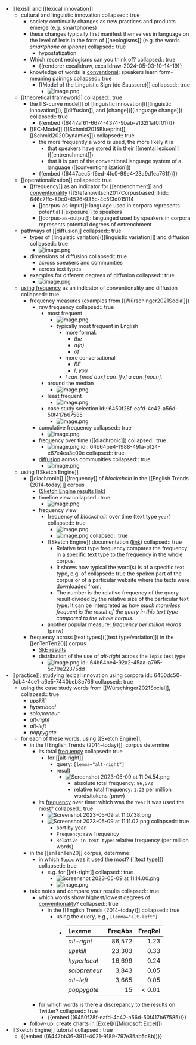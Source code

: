 - [[lexis]] and [[lexical innovation]]
	- cultural and linguistic innovation
	  collapsed:: true
		- society continually changes as new practices and products emerge (e.g. smartphones)
		- these changes typically first manifest themselves in language on the level of lexis in the form of [[neologisms]] (e.g. the words *smartphone* or *iphone*)
		  collapsed:: true
			- hypostatization
		- Which recent neologisms can you think of?
		  collapsed:: true
			- {{renderer excalidraw, excalidraw-2024-05-03-10-14-19}}
		- knowledge of words is [conventional]([[conventionalization]]): speakers learn form-meaning pairings
		  collapsed:: true
			- [[Model of the Linguistic Sign (de Saussure)]]
			  collapsed:: true
				- ![image.png](../assets/image_1714689744620_0.png)
	- [[theoretical framework]]
	  collapsed:: true
		- the [[S-curve model]] of [linguistic innovation]([[linguistic innovation]]), [[diffusion]], and [change]([[language change]])
		  collapsed:: true
			- {{embed ((6447af61-6674-4374-9bab-a132f1af0f01))}}
		- [[EC-Model]] ([[Schmid2015Blueprint]], [[Schmid2020Dynamics]])
		  collapsed:: true
			- the more frequently a word is used, the more likely it is
				- that speakers have stored it in their [[mental lexicon]] ([[entrenchment]])
				- that it is part of the conventional language system of a language ([[conventionalization]])
			- {{embed ((6447aec5-f6ed-4fc0-99e4-23a9d1ea761f))}}
	- [[operationalization]]
	  collapsed:: true
		- [[frequency]] as an indicator for [[entrenchment]] and [conventionality]([[conventionalization]]) ([[Stefanowitsch2017Corpusbased]])
		  id:: 646c7ffc-80c0-4526-935c-4c5f3d015114
			- [[corpus-as-input]]: language used in corpora represents potential [[exposure]] to speakers
			- [[corpus-as-output]]: languaged used by speakers in corpora represents potential degrees of entrenchment
	- pathways of [[diffusion]]
	  collapsed:: true
		- types of [linguistic variation]([[linguistic variation]]) and diffusion
		  collapsed:: true
			- ![image.png](../assets/image_1683027250792_0.png)
		- dimensions of diffusion
		  collapsed:: true
			- across speakers and communities
			- across text types
		- examples for different degrees of diffusion
		  collapsed:: true
			- ![image.png](../assets/image_1683026241397_0.png)
	- [using frequency]([[frequency]]) as an indicator of conventionality and diffusion
	  collapsed:: true
		- frequency measures (examples from [[Würschinger2021Social]])
			- raw frequency
			  collapsed:: true
				- most frequent
					- ![image.png](../assets/image_1683026504246_0.png)
					- typically most frequent in English
						- more formal:
							- *the*
							- *a(n)*
							- *of*
						- more conversational
							- *BE*
							- *I*, *you*
						- *I can_[mod aux] can_[fv] a can_[noun].*
				- around the median
					- ![image.png](../assets/image_1683026540022_0.png)
				- least frequent
					- ![image.png](../assets/image_1683026561436_0.png)
				- case study selection
				  id:: 6450f28f-eafd-4c42-a56d-50f417b67585
					- ![image.png](../assets/image_1683026579868_0.png)
			- cumulative frequency
			  collapsed:: true
				- ![image.png](../assets/image_1683026610143_0.png)
			- frequency over time ([[diachronic]])
			  collapsed:: true
				- ![image.png](../assets/image_1683026963548_0.png)
				  id:: 64b64be4-1988-49fa-b124-e67e4ea3c00e
				  collapsed:: true
			- [diffusion]([[diffusion]]) across communities
			  collapsed:: true
				- ![image.png](../assets/image_1683027011093_0.png)
	- using [[Sketch Engine]]
		- [[diachronic]] [[frequency]] of *blockchain* in the [[English Trends (2014–today)]] corpus
			- ([Sketch Engine results link](https://app.sketchengine.eu/#concordance?corpname=preloaded%2Ftrends_en&tab=advanced&queryselector=cql&attrs=word&viewmode=kwic&attr_allpos=all&refs_up=0&shorten_refs=1&glue=1&gdexcnt=300&show_gdex_scores=0&itemsPerPage=20&structs=s%2Cg&refs=%3Ddoc.date&default_attr=lemma&cql=%5Blemma%3D%22blockchain%22%5D&showresults=1&showTBL=0&tbl_template=&gdexconf=&cb=slemma%3D%22blockchain%22&f_tab=basic&f_showrelfrq=1&f_showperc=0&f_showreldens=0&f_showreltt=0&c_customrange=0&t_attr=doc.quarter&t_absfrq=0&t_trimempty=1&t_threshold=5&operations=%5B%7B%22name%22%3A%22cql%22%2C%22arg%22%3A%22%5Blemma%3D%5C%22blockchain%5C%22%5D%22%2C%22query%22%3A%7B%22queryselector%22%3A%22cqlrow%22%2C%22cql%22%3A%22%5Blemma%3D%5C%22blockchain%5C%22%5D%22%2C%22default_attr%22%3A%22lemma%22%7D%2C%22id%22%3A5708%7D%5D))
			- timeline view
			  collapsed:: true
				- ![image.png](../assets/image_1714690450446_0.png)
			- frequency view
				- frequency of *blockchain* over time (text type `year`)
				  collapsed:: true
					- ![image.png](../assets/image_1714692577767_0.png)
					- ![image.png](../assets/image_1714692620762_0.png)
					  collapsed:: true
				- [[Sketch Engine]] documentation ([link](https://www.sketchengine.eu/my_keywords/relative-text-type-frequency/))
				  collapsed:: true
					- Relative text type frequency compares the frequency in a specific text type to the frequency in the whole  corpus.
					- It shows how typical the word(s) is of a specific text type, e.g. of 
					  collapsed:: true
					  the spoken part of the corpus or of a particular website where the texts
					   were downloaded from.
					- The number is the relative frequency of the query result divided by the relative size of the particular text type. It can be interpreted as *how much more/less frequent is the result of the query in this text type compared to the whole corpus*.
				- another popular measure: *frequency per million words* (pmw)
		- frequency across [text types]([[text type/variation]]) in the [[enTenTen20]] corpus
			- [SkE results](https://app.sketchengine.eu/#concordance?corpname=preloaded%2Fententen21_tt31&tab=advanced&queryselector=cql&attrs=word&viewmode=kwic&attr_allpos=all&refs_up=0&shorten_refs=1&glue=1&gdexcnt=300&show_gdex_scores=0&itemsPerPage=20&structs=s%2Cg&refs=%3Ddoc.website&default_attr=lemma&cql=%5Blemma%3D%22alt-right%22%5D&showresults=1&showTBL=0&tbl_template=&gdexconf=&cb=slemma%3D%22alt-right%22&f_tab=advanced&f_showrelfrq=1&f_showperc=0&f_showreldens=1&f_showreltt=1&c_customrange=0&t_attr=&t_absfrq=0&t_trimempty=1&t_threshold=5&operations=%5B%7B%22name%22%3A%22cql%22%2C%22arg%22%3A%22%5Blemma%3D%5C%22alt-right%5C%22%5D%22%2C%22query%22%3A%7B%22queryselector%22%3A%22cqlrow%22%2C%22cql%22%3A%22%5Blemma%3D%5C%22alt-right%5C%22%5D%22%2C%22default_attr%22%3A%22lemma%22%7D%2C%22id%22%3A6249%7D%5D)
			- distribution of the use of *alt-right* across the `Topic` text type
				- ![image.png](../assets/image_1714692509156_0.png)
				  id:: 64b64be4-92a2-45aa-a795-5c79e22375dd
- [[practice]]: studying lexical innovation using corpora
  id:: 6450dc50-0db4-4ce1-a6e5-7440beb8e766
  collapsed:: true
	- using the case study words from [[Würschinger2021Social]],
	  collapsed:: true
		- *upskill*
		- *hyperlocal*
		- *solopreneur*
		- *alt-right*
		- *alt-left*
		- *poppygate*
	- for each of these words, using [[Sketch Engine]],
		- in the [[English Trends (2014–today)]], corpus determine
			- its total [frequency]([[frequency]])
			  collapsed:: true
				- for [[alt-right]]
					- query: `[lemma="alt-right"]`
					- result
						- ![Screenshot 2023-05-09 at 11.04.54.png](../assets/Screenshot_2023-05-09_at_11.04.54_1683623177745_0.png)
							- absolute total frequency: `86,572`
							- relative total frequency: `1.23` per million words/tokens (pmw)
			- its [frequency]([[frequency]]) over time: which was the `Year` it was used the most?
			  collapsed:: true
				- ![Screenshot 2023-05-09 at 11.07.38.png](../assets/Screenshot_2023-05-09_at_11.07.38_1683623335276_0.png)
				- ![Screenshot 2023-05-09 at 11.11.02.png](../assets/Screenshot_2023-05-09_at_11.11.02_1683623534916_0.png)
				  collapsed:: true
					- sort by year
					- `Frequency`: raw frequency
					- `Relative in text type`: relative frequency (per million words)
		- in the [[enTenTen20]] corpus, determine
			- in which `Topic` was it used the most? ([[text type]])
			  collapsed:: true
				- e.g. for [[alt-right]]
				  collapsed:: true
					- ![Screenshot 2023-05-09 at 11.14.00.png](../assets/Screenshot_2023-05-09_at_11.14.00_1683623774717_0.png)
					- ![image.png](../assets/image_1683623788788_0.png)
		- take notes and compare your results
		  collapsed:: true
			- which words show highest/lowest degrees of [conventionality]([[conventionalization]])?
			  collapsed:: true
				- in the [[English Trends (2014–today)]]
				  collapsed:: true
					- using the query, e.g., `[lemma="alt-left"]`
						- |Lexeme|FreqAbs|FreqRel|
						  |:---|---:|----:|
						  |*alt-right*|86,572|1.23|
						  |*upskill*|23,303|0.33|
						  |*hyperlocal*|16,699|0.24|
						  |*solopreneur*|3,843|0.05|
						  |*alt-left*|3,665|0.05|
						  |*poppygate*|15|< 0.01|
			- for which words is there a discrepancy to the results on Twitter?
			  collapsed:: true
				- {{embed ((6450f28f-eafd-4c42-a56d-50f417b67585))}}
		- follow-up: create charts in [Excel]([[Microsoft Excel]])
- [[Sketch Engine]] tutorial
  collapsed:: true
	- {{embed ((6447bb36-3911-4021-9189-797e35ab5c8b))}}